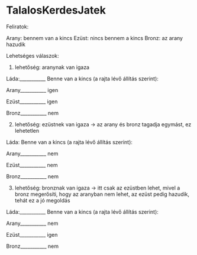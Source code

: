 # TalalosKerdesJatek

Feliratok:

Arany: bennem van a kincs
Ezüst: nincs bennem a kincs
Bronz: az arany hazudik

Lehetséges válaszok:

1. lehetőség: aranynak van igaza

Láda:___________ Benne van a kincs (a rajta lévő állítás szerint):              
                            

Arany___________ igen                                   

Ezüst___________ igen

Bronz___________ nem

2. lehetőség: ezüstnek van igaza -> az arany és bronz tagadja egymást, ez lehetetlen

Láda:            Benne van a kincs (a rajta lévő állítás szerint): 
                 
Arany___________ nem

Ezüst___________ nem

Bronz___________ nem

3. lehetőség: bronznak van igaza -> itt csak az ezüstben lehet, mivel a bronz megerősíti, hogy az aranyban nem lehet, az ezüst pedig hazudik, tehát ez a jó megoldás

Láda:___________ Benne van a kincs (a rajta lévő állítás szerint): 
                 
Arany___________ nem

Ezüst___________ igen

Bronz___________ nem


